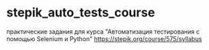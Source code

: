 # stepik_auto_tests_course
практические задания для курса "Автоматизация тестирования с помощью Selenium и Python"
https://stepik.org/course/575/syllabus